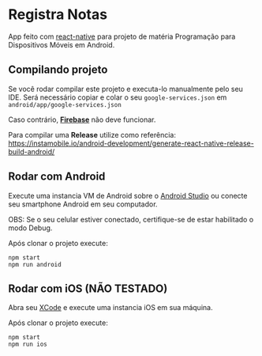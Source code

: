 # Registra Notas
App feito com [react-native](https://reactnative.dev/) para 
projeto de matéria Programação para Dispositivos Móveis em Android.

## Compilando projeto

Se você rodar compilar este projeto e executa-lo manualmente pelo seu IDE.
Será necessário copiar e colar o seu `google-services.json` em `android/app/google-services.json`

Caso contrário, **[Firebase](https://firebase.google.com/?hl=pt)** não deve funcionar.

Para compilar uma **Release** utilize como referência:
https://instamobile.io/android-development/generate-react-native-release-build-android/

## Rodar com Android
Execute uma instancia VM de Android sobre o [Android Studio](https://developer.android.com/studio) ou conecte seu smartphone Android em seu computador.

OBS: Se o seu celular estiver conectado, 
certifique-se de estar habilitado o modo Debug.

Após clonar o projeto execute:
```
npm start
npm run android
```

## Rodar com iOS **(NÃO TESTADO)**
Abra seu [XCode](https://developer.apple.com/xcode/) e 
execute uma instancia iOS em sua máquina.

Após clonar o projeto execute:
```
npm start
npm run ios
```